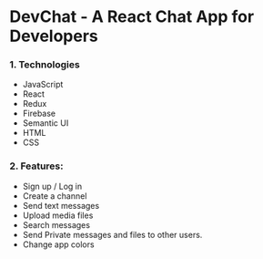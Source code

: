 # DevChat - A React Chat App for Developers

### 1. Technologies

- JavaScript
- React
- Redux
- Firebase
- Semantic UI
- HTML
- CSS

### 2. Features:

- Sign up / Log in
- Create a channel
- Send text messages
- Upload media files
- Search messages
- Send Private messages and files to other users.
- Change app colors
